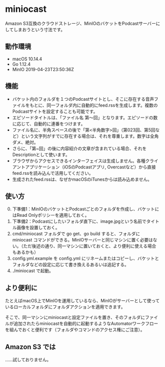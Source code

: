 # miniocast

Amazon S3互換のクラウドストレージ、MinIOのバケットをPodcastサーバーにしてしまおうという寸法です。

## 動作環境
+ macOS 10.14.4
+ Go 1.12.4
+ MinIO 2019-04-23T23:50:36Z

## 機能
+ バケット内のフォルダを１つのPodcastサイトとし、そこに存在する音声ファイルをもとに、同一フォルダ内に自動的にfeed.rssを生成します。複数のPodcastサイトを設定することも可能です。
+ エピソードタイトルは、「ファイル名 第〜回」となります。エピソードの数に応じて、自動的に連番をつけます。
+ ファイル名に、半角スペースの後で「第<半角数字>回」（第023回、第5回など）という文字列がすでに存在する場合は、それを尊重します。数字は全角ダメ、絶対。
+ さらに、「第~回」の後に内容紹介の文章が含まれている場合、それをDescriptionとして使います。
+ ブラウザからアクセスできるインターフェイスは生成しません。各種クライアントアプリケーション（iOSのPodcastアプリ, Overcastなど）から直接feed.rssを読み込んで活用してください。
+ 生成されたfeed.rssは、なぜかmacOSのiTunesからは読み込めません。

## 使い方
0. 下準備1：MinIOのバケットとPodcastごとのフォルダを作成し、バケットにはRead Onlyポリシーを適用しておく。
1. 下準備2：Podcastにしたいフォルダ直下に、image.jpgという名前でタイトル画像を設置しておく。
2. cmd/miniocast フォルダで go get、go build すると、フォルダに miniocast コマンドができる。MinIOサーバーと同じマシンに置く必要はない。（ただ後述の通り、同一マシンに置いておくと、より便利に使える場合もあるかも）
3. config.yml.example を config.yml にリネームまたはコピーし、バケットとフォルダなどの設定に応じて書き換えるあるいは追記する。
4. ./miniocast で起動。

## より便利に

たとえばmacOS上でMinIOを運用しているなら、MinIOがサーバーとして使っているローカルフォルダにフォルダアクションを適用できます。

そこで、同一マシンにminiocastと設定ファイルを置き、そのフォルダにファイルが追加されたらminiocastを自動的に起動するようなAutomatorワークフローを組んでおくと便利です（フォルダやコマンドのアクセス権にご注意）。

## Amazon S3 では

……試しておりません。